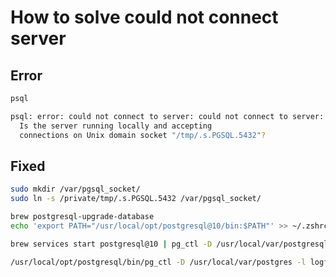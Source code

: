 # How to solve could not connect server

## Error

```bash
psql
```

```bash
psql: error: could not connect to server: could not connect to server: No such file or directory
  Is the server running locally and accepting
  connections on Unix domain socket "/tmp/.s.PGSQL.5432"?
```

## Fixed

```bash
sudo mkdir /var/pgsql_socket/
sudo ln -s /private/tmp/.s.PGSQL.5432 /var/pgsql_socket/
```

```bash
brew postgresql-upgrade-database
echo 'export PATH="/usr/local/opt/postgresql@10/bin:$PATH"' >> ~/.zshrc
```

```bash
brew services start postgresql@10 | pg_ctl -D /usr/local/var/postgresql@10 start
```

```bash
/usr/local/opt/postgresql/bin/pg_ctl -D /usr/local/var/postgres -l logfile start
```
